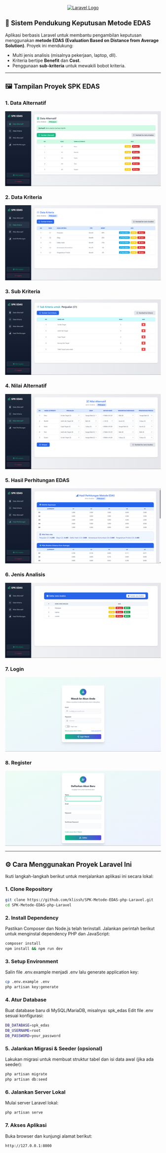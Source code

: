 <p align="center">
  <a href="https://laravel.com" target="_blank">
    <img src="https://raw.githubusercontent.com/laravel/art/master/logo-lockup/5%20SVG/2%20CMYK/1%20Full%20Color/laravel-logolockup-cmyk-red.svg" width="400" alt="Laravel Logo">
  </a>
</p>


## 🧠 Sistem Pendukung Keputusan Metode EDAS

Aplikasi berbasis Laravel untuk membantu pengambilan keputusan menggunakan **metode EDAS (Evaluation Based on Distance from Average Solution)**. Proyek ini mendukung:
- Multi jenis analisis (misalnya pekerjaan, laptop, dll).
- Kriteria bertipe **Benefit** dan **Cost**.
- Penggunaan **sub-kriteria** untuk mewakili bobot kriteria.

---

## 🖼️ Tampilan Proyek SPK EDAS

### 1. Data Alternatif
![Data Alternatif](https://raw.githubusercontent.com/klissh/SPK-Metode-EDAS-php-Laravel/main/img/data-alternatif.png)

### 2. Data Kriteria
![Data Kriteria](https://raw.githubusercontent.com/klissh/SPK-Metode-EDAS-php-Laravel/main/img/data-kriteria.png)

### 3. Sub Kriteria
![Sub Kriteria](https://raw.githubusercontent.com/klissh/SPK-Metode-EDAS-php-Laravel/main/img/sub-kriteria.png)

### 4. Nilai Alternatif
![Nilai Alternatif](https://raw.githubusercontent.com/klissh/SPK-Metode-EDAS-php-Laravel/main/img/nilai-alternatif.png)

### 5. Hasil Perhitungan EDAS
![Hasil Perhitungan](https://raw.githubusercontent.com/klissh/SPK-Metode-EDAS-php-Laravel/main/img/hasil-perhitungan.png)

### 6. Jenis Analisis
![Jenis Analisis](https://raw.githubusercontent.com/klissh/SPK-Metode-EDAS-php-Laravel/main/img/jenis_analisis.png)

### 7. Login
![Login](https://raw.githubusercontent.com/klissh/SPK-Metode-EDAS-php-Laravel/main/img/login.png)

### 8. Register
![Register](https://raw.githubusercontent.com/klissh/SPK-Metode-EDAS-php-Laravel/main/img/register.png)

---

## ⚙️ Cara Menggunakan Proyek Laravel Ini

Ikuti langkah-langkah berikut untuk menjalankan aplikasi ini secara lokal:

### 1. Clone Repository
```bash
git clone https://github.com/klissh/SPK-Metode-EDAS-php-Laravel.git
cd SPK-Metode-EDAS-php-Laravel 
```
### 2. Install Dependency
Pastikan Composer dan Node.js telah terinstall. Jalankan perintah berikut untuk menginstal dependency PHP dan JavaScript:
```bash
composer install
npm install && npm run dev
```
### 3. Setup Environment
Salin file .env.example menjadi .env lalu generate application key:
```bash
cp .env.example .env
php artisan key:generate
```
### 4. Atur Database
Buat database baru di MySQL/MariaDB, misalnya: spk_edas
Edit file .env sesuai konfigurasi:
```bash
DB_DATABASE=spk_edas
DB_USERNAME=root
DB_PASSWORD=your_password
```
### 5. Jalankan Migrasi & Seeder (opsional)
Lakukan migrasi untuk membuat struktur tabel dan isi data awal (jika ada seeder):
```bash
php artisan migrate
php artisan db:seed
```
### 6. Jalankan Server Lokal
Mulai server Laravel lokal:
```bash
php artisan serve
```
### 7. Akses Aplikasi
Buka browser dan kunjungi alamat berikut:
```bash
http://127.0.0.1:8000
```